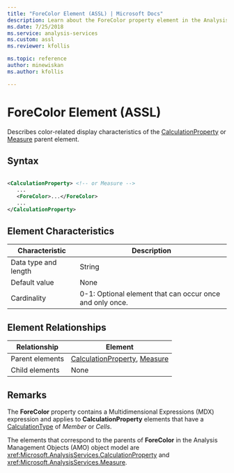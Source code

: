 ```yaml
---
title: "ForeColor Element (ASSL) | Microsoft Docs"
description: Learn about the ForeColor property element in the Analysis Services Scripting Language (ASSL) schema.
ms.date: 7/25/2018
ms.service: analysis-services
ms.custom: assl
ms.reviewer: kfollis

ms.topic: reference
author: minewiskan
ms.author: kfollis

---
```

# ForeColor Element (ASSL)

  Describes color-related display characteristics of the [CalculationProperty](../objects/calculationproperty-element-assl.md) or [Measure](../objects/measure-element-assl.md) parent element.  
  
## Syntax  
  
```xml  
  
<CalculationProperty> <!-- or Measure -->  
   ...  
   <ForeColor>...</ForeColor>  
   ...  
</CalculationProperty>  
```  
  
## Element Characteristics  
  
|Characteristic|Description|  
|--------------------|-----------------|  
|Data type and length|String|  
|Default value|None|  
|Cardinality|0-1: Optional element that can occur once and only once.|  
  
## Element Relationships  
  
|Relationship|Element|  
|------------------|-------------|  
|Parent elements|[CalculationProperty](../objects/calculationproperty-element-assl.md), [Measure](../objects/measure-element-assl.md)|  
|Child elements|None|  
  
## Remarks  
 The **ForeColor** property contains a Multidimensional Expressions (MDX) expression and applies to **CalculationProperty** elements that have a [CalculationType](calculationtype-element-assl.md) of *Member* or *Cells*.  
  
 The elements that correspond to the parents of **ForeColor** in the Analysis Management Objects (AMO) object model are <xref:Microsoft.AnalysisServices.CalculationProperty> and <xref:Microsoft.AnalysisServices.Measure>.  
